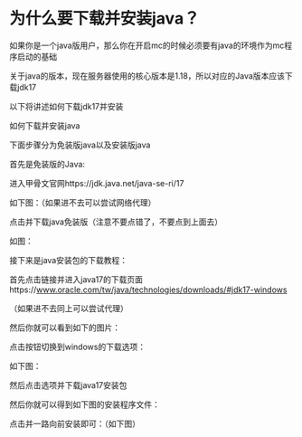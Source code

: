 # 为什么要下载并安装java？

如果你是一个java版用户，那么你在开启mc的时候必须要有java的环境作为mc程序启动的基础

关于java的版本，现在服务器使用的核心版本是1.18，所以对应的Java版本应该下载jdk17

以下将讲述如何下载jdk17并安装

如何下载并安装java

下面步骤分为免装版java以及安装版java

首先是免装版的Java:

进入甲骨文官网https://jdk.java.net/java-se-ri/17

如下图：（如果进不去可以尝试网络代理）


点击并下载java免装版（注意不要点错了，不要点到上面去）

如图：



接下来是java安装包的下载教程：

首先点击链接并进入java17的下载页面https://www.oracle.com/tw/java/technologies/downloads/#jdk17-windows

（如果进不去同上可以尝试代理）

然后你就可以看到如下的图片：



点击按钮切换到windows的下载选项：

如下图：



 

然后点击选项并下载java17安装包

然后你就可以得到如下图的安装程序文件：



点击并一路向前安装即可：（如下图）


